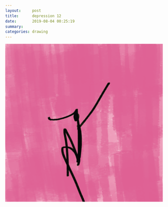 ```yaml
---
layout:     post
title:      depression 12
date:       2019-08-04 00:25:19
summary:    
categories: drawing
---
```

![depression 12](/images/diary/depression-12.png ".")
